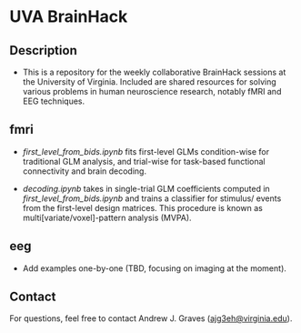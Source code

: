 # UVA BrainHack

## Description

- This is a repository for the weekly collaborative BrainHack sessions at the University of Virginia. Included are shared resources for solving various problems in human neuroscience research, notably fMRI and EEG techniques.

## fmri

- *first_level_from_bids.ipynb* fits first-level GLMs condition-wise for traditional GLM analysis, and trial-wise for task-based functional connectivity and brain decoding.

- *decoding.ipynb* takes in single-trial GLM coefficients computed in *first_level_from_bids.ipynb* and trains a classifier for stimulus/ events from the first-level design matrices. This procedure is known as multi[variate/voxel]-pattern analysis (MVPA).

## eeg

- Add examples one-by-one (TBD, focusing on imaging at the moment).

## Contact

For questions, feel free to contact Andrew J. Graves (ajg3eh@virginia.edu).
